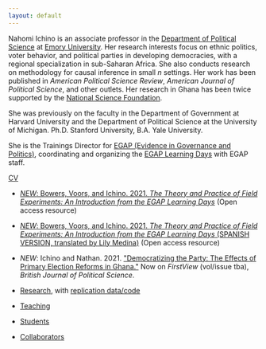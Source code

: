 ```yaml
---
layout: default
---
```


Nahomi Ichino is an associate professor in the [Department of Political Science](http://polisci.emory.edu/home/index.html) at [Emory University](https://www.emory.edu/home/index.html). Her research interests focus on ethnic politics, voter behavior, and political parties in developing democracies, with a regional specialization in sub-Saharan Africa. She also conducts research on methodology for causal inference in small _n_ settings. Her work has been published in _American Political Science Review_, _American Journal of Political Science_, and other outlets. Her research in Ghana has been twice supported by the [National Science Foundation](https://www.nsf.gov). 

She was previously on the faculty in the Department of Government at Harvard University and the Department of Political Science at the University of Michigan.  Ph.D. Stanford University, B.A. Yale University.

She is the Trainings Director for [EGAP (Evidence in Governance and Politics)](https://egap.org), coordinating and organizing the [EGAP Learning Days](https://egap.org/learning-days/) with EGAP staff.



[CV](./docs/ichino-cv.pdf)

- [*NEW*: Bowers, Voors, and Ichino.  2021.  _The Theory and Practice of Field Experiments: An Introduction from the EGAP Learning Days_](https://egap.github.io/theory_and_practice_of_field_experiments/) (Open access resource)

- [*NEW*: Bowers, Voors, and Ichino.  2021.  _The Theory and Practice of Field Experiments: An Introduction from the EGAP Learning Days_ (SPANISH VERSION, translated by Lily Medina)](https://egap.github.io/theory_and_practice_of_field_experiments_spanish/) (Open access resource)

- *NEW*: Ichino and Nathan.  2021.  ["Democratizing the Party: The Effects of Primary Election Reforms in Ghana."](https://www.doi.org/10.1017/S0007123421000028)  Now on _FirstView_ (vol/issue tba), _British Journal of Political Science_.

- [Research](./research.html), with [replication data/code](https://dataverse.harvard.edu/dataverse/nichino)

- [Teaching](./teaching.html)

- [Students](./students.html)

- [Collaborators](./collaborators.html)